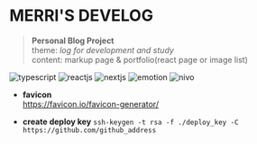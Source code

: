 MERRI'S DEVELOG
===
> **Personal Blog Project**  
> theme: *log for development and study*  
> content: markup page & portfolio(react page or image list)

![typescript](https://img.shields.io/badge/typescript-4.6.2-3178C6)
![reactjs](https://img.shields.io/badge/react-17.0.2-61DAFB)
![nextjs](https://img.shields.io/badge/nextjs-12.1.0-black)
![emotion](https://img.shields.io/badge/emotion-11.10.0-d26ac2)
![nivo](https://img.shields.io/badge/nivo-0.79.0-brightgreen)

* **favicon**  
  https://favicon.io/favicon-generator/

* **create deploy key**
  `ssh-keygen -t rsa -f ./deploy_key -C https://github.com/github_address`

